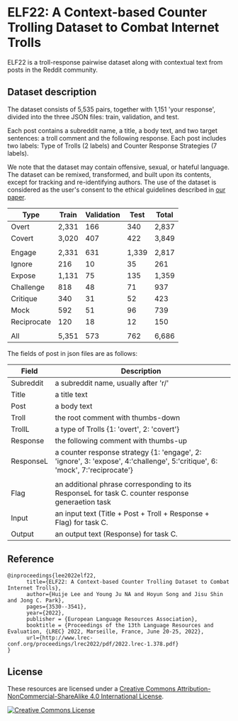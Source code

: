 # ELF22: A Context-based Counter Trolling Dataset to Combat Internet Trolls

ELF22 is a troll-response pairwise dataset along with contextual text from posts in the Reddit community.

## Dataset description
The dataset consists of 5,535 pairs, together with 1,151 'your response', divided into the three JSON files: train, validation, and test.

Each post contains a subreddit name, a title, a body text, and two target sentences: a troll comment and the following response. Each post includes two labels: Type of Trolls (2 labels) and Counter Response Strategies (7 labels).

We note that the dataset may contain offensive, sexual, or hateful language. The dataset can be remixed, transformed, and built upon its contents, except for tracking and re-identifying authors. The use of the dataset is considered as the user's consent to the ethical guidelines described in [our paper](http://www.lrec-conf.org/proceedings/lrec2022/pdf/2022.lrec-1.378.pdf).

|     Type    |  Train | Validation |  Test |  Total |
|-------------|--------|------------|-------|--------|
| Overt |  2,331 |        166 |   340 |  2,837 |
|  Covert |  3,020 |        407 |   422 |  3,849 |
|              |      |       |  |     |
|  Engage |  2,331 |        631 | 1,339 |  2,817 |
|  Ignore |  216 |      10 | 35 | 261 |
|  Expose|  1,131 |      75 | 135 | 1,359 |
|  Challenge |  818 |      48 | 71 | 937 |
|  Critique |  340 |      31 | 52 | 423 |
|  Mock |  592 |      51 | 96 | 739 |
|  Reciprocate |  120 |      18 | 12 | 150 |
|              |      |       |  |     |
|     All     | 5,351 |      573| 762 | 6,686 |

The fields of post in json files are as follows:

|     Field    |          Description|
|---------|--------|
| Subreddit| a subreddit name, usually after 'r/' |
| Title        | a title text | 
| Post       |  a body text         | 
| Troll        | the root comment with thumbs-down |        
| TrollL       |  a type of Trolls {1: 'overt', 2: 'covert'}       |       
| Response |  the following comment with thumbs-up         |        
| ResponseL |  a counter response strategy {1: 'engage', 2: 'ignore', 3: 'expose', 4:'challenge', 5:'critique', 6: 'mock', 7:'reciprocate'}         |        
|                 |           |        
| Flag        |  an additional phrase corresponding to its ResponseL for task C. counter response generaetion task       |        |
| Input       |  an input text (Title + Post + Troll + Response + Flag)  for task C.       |        |
| Output     |  an output text (Response)  for task C.        |        |

## Reference

```
@inproceedings{lee2022elf22,
      title={ELF22: A Context-based Counter Trolling Dataset to Combat Internet Trolls},
      author={Huije Lee and Young Ju NA and Hoyun Song and Jisu Shin and Jong C. Park},
      pages={3530--3541},
      year={2022},
      publisher = {European Language Resources Association},
      booktitle = {Proceedings of the 13th Language Resources and Evaluation, {LREC} 2022, Marseille, France, June 20-25, 2022},
      url={http://www.lrec-conf.org/proceedings/lrec2022/pdf/2022.lrec-1.378.pdf}
}
```

## License

These resources are licensed under a <a rel="license" href="https://creativecommons.org/licenses/by-nc-sa/4.0/">Creative Commons Attribution-NonCommercial-ShareAlike 4.0 International License</a>.

<a rel="license" href="https://creativecommons.org/licenses/by-nc-sa/4.0/"><img alt="Creative Commons License" style="border-width:0" src="https://licensebuttons.net/l/by-nc-sa/4.0/88x31.png" /></a><br />
